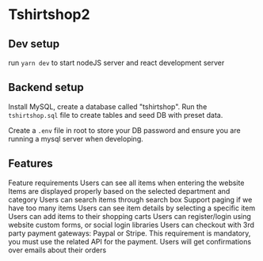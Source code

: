 # Tshirtshop2

## Dev setup

run `yarn dev` to start nodeJS server and react development server

## Backend setup

Install MySQL, create a database called "tshirtshop". Run the `tshirtshop.sql` file to create tables and seed DB with preset data.

Create a `.env` file in root to store your DB password and ensure you are running a mysql server when developing.

## Features

Feature requirements
Users can see all items when entering the website
Items are displayed properly based on the selected department and category
Users can search items through search box
Support paging if we have too many items
Users can see item details by selecting a specific item
Users can add items to their shopping carts
Users can register/login using website custom forms, or social login libraries
Users can checkout with 3rd party payment gateways: Paypal or Stripe. This requirement is mandatory, you must use the related API for the payment.
Users will get confirmations over emails about their orders
